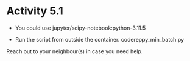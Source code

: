 # Activity 5.1

- You could use jupyter/scipy-notebook:python-3.11.5

- Run the script from outside the container.  codereppy_min_batch.py

Reach out to your neighbour(s) in case you need help.

